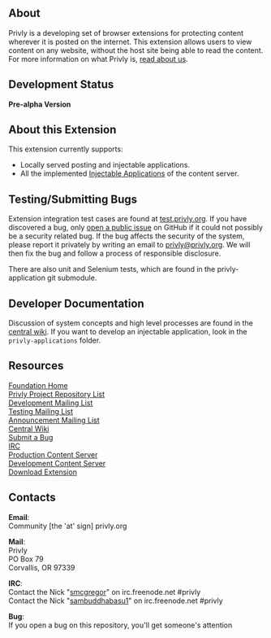## About ##

Privly is a developing set of browser extensions for protecting content wherever it is posted on the internet. This extension allows users to view content on any website, without the host site being able to read the content. For more information on what Privly is, [read about us](https://priv.ly/pages/about).

## Development Status ##

**Pre-alpha Version**

## About this Extension ##

This extension currently supports:

* Locally served posting and injectable applications.
* All the implemented [Injectable Applications](https://github.com/privly/privly-organization/wiki/Injectable-Applications) of the content server.

## Testing/Submitting Bugs ##

Extension integration test cases are found at [test.privly.org](http://test.privly.org). If you have discovered a bug, only [open a public issue](https://github.com/privly/privly-safari/issues/new) on GitHub if it could not possibly be a security related bug. If the bug affects the security of the system, please report it privately by writing an email to [privly@privly.org](mailto:privly@privly.org). We will then fix the bug and follow a process of responsible disclosure.

There are also unit and Selenium tests, which are found in the privly-application git submodule.

## Developer Documentation ##

Discussion of system concepts and high level processes are found in the [central wiki](https://github.com/privly/privly-organization/wiki). If you want to develop an injectable application, look in the `privly-applications` folder.

## Resources ##

[Foundation Home](http://www.privly.org)  
[Privly Project Repository List](https://github.com/privly)  
[Development Mailing List](http://groups.google.com/group/privly)  
[Testing Mailing List](http://groups.google.com/group/privly-test)  
[Announcement Mailing List](http://groups.google.com/group/privly-announce)  
[Central Wiki](https://github.com/privly/privly-organization/wiki)  
[Submit a Bug](http://www.privly.org/content/bug-report)  
[IRC](http://www.privly.org/content/irc)  
[Production Content Server](https://privlyalpha.org)  
[Development Content Server](https://dev.privly.org)  
[Download Extension](https://priv.ly/pages/download)  


## Contacts ##

**Email**:  
Community [the 'at' sign] privly.org  

**Mail**:  
Privly  
PO Box 79  
Corvallis, OR 97339 
 
**IRC**:  
Contact the Nick "[smcgregor](https://github.com/smcgregor)" on irc.freenode.net #privly  
Contact the Nick "[sambuddhabasu1](https://github.com/sammyshj)" on irc.freenode.net #privly

**Bug**:  
If you open a bug on this repository, you'll get someone's attention

[Message]: https://github.com/privly/privly-organization/wiki/ZeroBin "ZeroBins"
[PlainPost]: https://github.com/privly/privly-organization/wiki/Posts "Plain Posts"
